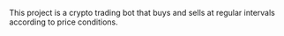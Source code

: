 This project is a crypto trading bot that buys and sells at regular intervals according to price conditions.
